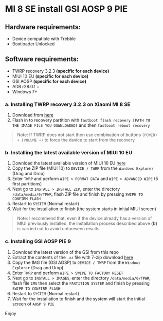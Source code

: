 # MI 8 SE install GSI AOSP 9 PIE
## Hardware requirements:
- Device compatible with Trebble
- Bootloader Unlocked

## Software requirements:
- TWRP recovery 3.2.3 **(specific for each device)**
- MIUI 10 EU **(specific for each device)**
- GSI AOSP **(specific for each device)**
- ADB r28.0.1 +
- Windows 7+

### a. Installing TWRP recovery 3.2.3 on Xiaomi MI 8 SE
1. Download from [here](https://forum.xda-developers.com/mi-8-se/development/recovery-twrp-recovery-3-2-3-lr-team-t3828854)
2. Flash in to recovery partition with `fastboot flash recovery [PATH TO THE IMAGE FILE YOU DOWNLOADED]` and then `fastboot reboot recovery`

> Note: If TWRP does not start then use combination of buttons `(POWER) + (VOLUME +)` to force the device to start from the recovery 

### b. Installing the latest available version of MIUI 10 EU
1. Download the latest available version of MIUI 10 EU [here](https://sourceforge.net/projects/xiaomi-eu-multilang-miui-roms/files/xiaomi.eu/MIUI-WEEKLY-RELEASES/8.8.16/xiaomi.eu_multi_MI8SE_8.8.16_v10-8.1.zip/download)
2. Copy the ZIP file (MIUI 10) to `DEVICE / TWRP` from the `Windows Explorer` (Drag and Drop)
3. Enter `TWRP` and perform `WIPE > FORMAT DATA` and `WIPE > ADVANCED WIPE` (5 first partitions)
4. Next go to `INSTALL > INSTALL ZIP`, enter the directory `/data/media/0/TPWR`, flash ZIP file and finish by pressing `SWIPE TO CONFIRM FLASH`
5. Restart to `SYSTEM` (Normal restart)
6. Wait for the installation to finish (the system starts in initial MIUI screen)

> Note: I recommend that, even if the device already has a version of MIUI previously installed, the installation process described above **(b)** is carried out to avoid unforeseen results 

### c. Installing GSI AOSP PIE 9
1. Download the latest version of the GSI from this repo
2. Extract the contents of the `.xz` file with 7-zip download [here](https://www.7-zip.org/) 
3. Copy the IMG file (GSI AOSP) to `DEVICE / TWRP` from the `Windows Explorer` (Drag and Drop)
4. Enter `TWRP` and perform `WIPE > SWIPE TO FACTORY RESET`
5. Next go to `INSTALL > IMAGES`, enter the directory `/data/media/0/TPWR`, flash file `IMG` then select the `PARTITION SYSTEM` and finish by pressing `SWIPE TO CONFIRM FLASH`
6. Restart to `SYSTEM` (Normal restart)
7. Wait for the installation to finish and the system will start the initial screen of `AOSP 9 PIE`

Enjoy
